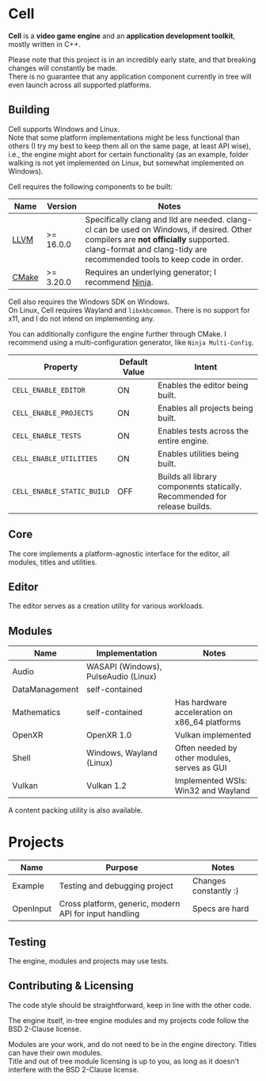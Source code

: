 # Cell
**Cell** is a **video game engine** and an **application development toolkit**, mostly written in C++.

Please note that this project is in an incredibly early state, and that breaking changes will constantly be made.  
There is no guarantee that any application component currently in tree will even launch across all supported platforms.

## Building
Cell supports Windows and Linux.  
Note that some platform implementations might be less functional than others (I try my best to keep them all on the same page, at least API wise), i.e., the engine might abort for certain functionality (as an example, folder walking is not yet implemented on Linux, but somewhat implemented on Windows).

Cell requires the following components to be built:

| Name                        | Version    | Notes                                                                                                                                                                                                          |
|-----------------------------|------------|----------------------------------------------------------------------------------------------------------------------------------------------------------------------------------------------------------------|
| [LLVM](https://llvm.org)    | \>= 16.0.0 | Specifically clang and lld are needed. clang-cl can be used on Windows, if desired. Other compilers are **not officially** supported. clang-format and clang-tidy are recommended tools to keep code in order. |
| [CMake](https://cmake.org/) | \>= 3.20.0 | Requires an underlying generator; I recommend [Ninja](https://ninja-build.org/).                                                                                                                               |

Cell also requires the Windows SDK on Windows.  
On Linux, Cell requires Wayland and `libxkbcommon`. There is no support for x11, and I do not intend on implementing any.

You can additionally configure the engine further through CMake. I recommend using a multi-configuration generator, like `Ninja Multi-Config`.
 
| Property                   | Default Value | Intent                                                                    |
|----------------------------|---------------|---------------------------------------------------------------------------|
| `CELL_ENABLE_EDITOR`       | ON            | Enables the editor being built.                                           |
| `CELL_ENABLE_PROJECTS`     | ON            | Enables all projects being built.                                         |
| `CELL_ENABLE_TESTS`        | ON            | Enables tests across the entire engine.                                   |
| `CELL_ENABLE_UTILITIES`    | ON            | Enables utilities being built.                                            |
| `CELL_ENABLE_STATIC_BUILD` | OFF           | Builds all library components statically. Recommended for release builds. |

## Core
The core implements a platform-agnostic interface for the editor, all modules, titles and utilities.

## Editor
The editor serves as a creation utility for various workloads.

## Modules
| Name           | Implementation                       | Notes                                         |
|----------------|--------------------------------------|-----------------------------------------------|
| Audio          | WASAPI (Windows), PulseAudio (Linux) |                                               |
| DataManagement | self-contained                       |                                               |
| Mathematics    | self-contained                       | Has hardware acceleration on x86_64 platforms |
| OpenXR         | OpenXR 1.0                           | Vulkan implemented                            |
| Shell          | Windows, Wayland (Linux)             | Often needed by other modules, serves as GUI  |
| Vulkan         | Vulkan 1.2                           | Implemented WSIs: Win32 and Wayland           |

A content packing utility is also available.

# Projects
| Name      | Purpose                                                | Notes                                    |
|-----------|--------------------------------------------------------|------------------------------------------|
| Example   | Testing and debugging project                          | Changes constantly :)                    |
| OpenInput | Cross platform, generic, modern API for input handling | Specs are hard                           |

## Testing
The engine, modules and projects may use tests.

## Contributing & Licensing
The code style should be straightforward, keep in line with the other code.

The engine itself, in-tree engine modules and my projects code follow the BSD 2-Clause license.

Modules are your work, and do not need to be in the engine directory. Titles can have their own modules.  
Title and out of tree module licensing is up to you, as long as it doesn't interfere with the BSD 2-Clause license.
